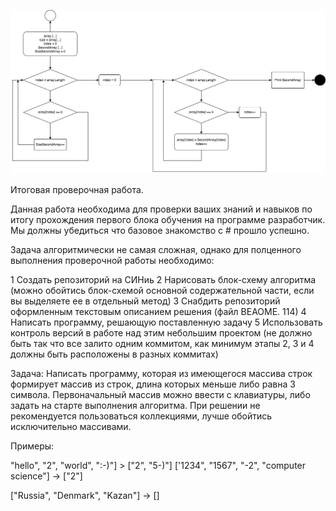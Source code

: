 ![Диаграмма](diagram.png)


Итоговая проверочная работа.

Данная работа необходима для проверки ваших знаний и навыков по итогу прохождения первого блока обучения
на программе разработчик. Мы должны убедиться что базовое знакомство с # прошло успешно.

Задача алгоритмически не самая сложная, однако для полценного выполнения проверочной работы необходимо:

1 Создать репозиторий на СИНиь
2 Нарисовать блок-схему алгоритма (можно обойтись блок-схемой основной содержательной части, если вы
выделяете ее в отдельный метод)
3 Снабдить репозиторий оформленным текстовым описанием решения (файл ВЕАОМЕ. 114)
4 Написать программу, решающую поставленную задачу
5 Использовать контроль версий в работе над этим небольшим проектом (не должно быть так что все залито
одним коммитом, как минимум этапы 2, 3 и 4 должны быть расположены в разных коммитах)


Задача: Написать программу, которая из имеющегося массива строк формирует массив из строк, длина которых
меньше либо равна 3 символа. Первоначальный массив можно ввести с клавиатуры, либо задать на старте
выполнения алгоритма. При решении не рекомендуется пользоваться коллекциями, лучше обойтись
исключительно массивами.

Примеры:

"hello", "2", "world", ":-)"] > ["2", "5-)"]
['1234", "1567", "-2", "computer science"] -> ["2"]

["Russia", "Denmark", "Kazan"] -> []